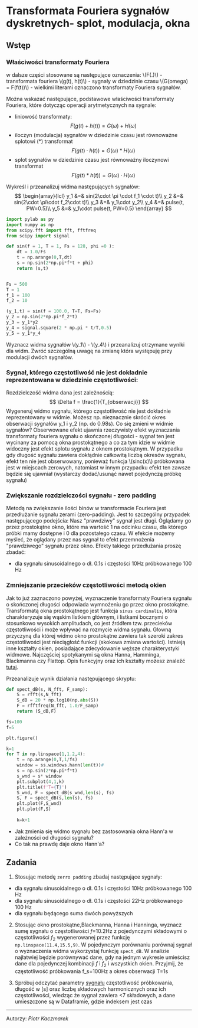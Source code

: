 <!-- for math equations - MathJax -->
<script src='https://cdnjs.cloudflare.com/ajax/libs/mathjax/2.7.4/MathJax.js?config=default'></script>
# Transformata Fouriera sygnałów dyskretnych- splot, modulacja, okna

## Wstęp
### Właściwości transformaty Fouriera
<!-- ![wzór](./_images/lab01/discrete_inf_fft.png) -->
w dalsze części stosowane są następujące oznaczenia:
\\(F(.)\\) - transformata fouriera
\\(g(t), h(t)\\) - sygnały w dziedzinie czasu
\\(G(omega) = F(f(t))\\) - wielkimi literami oznaczono transformaty Fouriera sygnałów.

Można wskazać następujące, podstawowe właściwości transformaty Fouriera, które dotycząc operacji arytmetycznych na sygnale:
- liniowość transformaty:
$$
F(g(t) + h(t)) = G(\omega) + H(\omega)
$$
- iloczyn (modulacja) sygnałów w dziedzinie czasu jest równoważne splotowi (*) transformat
$$
F(g(t) \cdot h(t)) = G(\omega) * H(\omega)
$$
- splot sygnałów w dziedzinie czasu jest równoważny iloczynowi transformat
$$
F(g(t) * h(t)) = G(\omega) \cdot H(\omega)
$$

Wykreśl i przeanalizuj widma następujących sygnałów:
$$
\begin{array}{lcl}
y_1 &=& sin(2\cdot \pi \cdot f_1 \cdot t)\\
y_2 &=& sin(2\cdot \pi\cdot f_2\cdot t)\\
y_3 &=& y_1\cdot  y_2\\
y_4 &=& pulse(t, PW=0.5)\\
y_5 &=& y_1\cdot pulse(t, PW=0.5)
\end{array}
$$
``` python
import pylab as py
import numpy as np
from scipy.fft import fft, fftfreq
from scipy import signal

def sin(f = 1, T = 1, Fs = 128, phi =0 ):
    dt = 1.0/Fs
    t = np.arange(0,T,dt)
    s = np.sin(2*np.pi*f*t + phi)
    return (s,t)  


Fs = 500
T = 1
f_1 = 100
f_2 = 10

(y_1,t) = sin(f = 100.0, T=T, Fs=Fs)
y_2 = np.sin(2*np.pi*f_2*t)
y_3 = y_1*y2
y_4 = signal.square(2 * np.pi * t/T,0.5)
y_5 = y_1*y_4
```
Wyznacz widma sygnałów \\(y_1\\) - \\(y_4\\) i przeanalizuj otrzymane wyniki dla widm. Zwróć szczególną uwagę na zmianę która występuję przy  modulacji dwóch sygnałów.


### Sygnał, którego częstotliwość nie jest dokładnie reprezentowana w dziedzinie częstotliwości:
<!-- ![wzór](./_images/lab01/dft_fin.png) -->
Rozdzielczość widma dana jest zależnością:
$$
\Delta f = \frac{1}{T_{obserwacji}}
$$
Wygeneruj widmo sygnału, którego częstotliwość nie jest dokładnie reprezentowany w widmie. Możesz np. nieznacznie skrócić okres obserwacji sygnałów y_1 i y_2 (np. do 0.98s). Co się zmieni w widmie sygnałów?
Obserwowane efekt ujawnia rzeczywisty efekt wyznaczania transformaty fouriera sygnału o skończonej długości - sygnał ten jest wycinany za pomocą okna prostokątnego a co za tym idzie w widmie widoczny jest efekt splotu sygnału z oknem prostokątnym.
W przypadku gdy długość sygnału zawiera dokłądnie całkowitą liczbą okresów sygnału, efekt ten nie jest obserwowany, ponieważ funkcja \\(sinc(x)\\) próbkowana jest w miejscach zerowych, natomiast w innym przypadku efekt ten zawsze będzie się ujawniał (wystarczy dodać/usunąć nawet pojedynczą próbkę sygnału)

### Zwiększanie rozdzielczości sygnału - zero padding
Metodą na zwiększanie ilości binów w transformacie Fouriera jest przedłużanie sygnału zerami (zero-padding). Jest to szczególny przypadek następującego podejścia: Nasz "prawdziwy" sygnał jest długi. Oglądamy go przez prostokątne okno, które ma wartość 1 na odcinku czasu, dla którego próbki mamy dostępne i 0 dla pozostałego czasu. W efekcie możemy myśleć, że oglądany przez nas sygnał to efekt przemnożenia "prawdziwego" sygnału przez okno. Efekty takiego przedłużania proszę zbadać:

- dla sygnału sinusoidalnego o dł. 0.1s i częstości 10Hz próbkowanego 100 Hz


### Zmniejszanie przecieków częstotliwości metodą okien
Jak to już zaznaczono powyżej, wyznaczenie transformaty Fouriera sygnału o skończonej długości odpowiada wymnożeniu go przez okno prostokątne. Transformatą okna prostokątnego jest funkcja `sinus cardinalis`, która charakteryzuje się wąskim listkiem głównym, i listkami bocznymi o stosunkowo wysokich amplitudach, co jest źródłem tzw. przecieków częstotliwości i może wpływać na rozmycie widma sygnału. Głowną przyczyną dla której widmo okno prostokątne zawiera tak szeroki zakres częstotliwości jest nieciągłość funkcji (skokowa zmiana wartości). Istnieją inne kształty okien, posiadające zdecydowanie węższe charakterystyki widmowe. Najczęściej spotykanymi są okna Hanna, Hamminga, Blackmanna czy Flattop. Opis funkcyjny oraz ich kształty możesz znaleźć [tutaj](https://en.wikipedia.org/wiki/Window_function).

Przeanalizuje wynik działania następującego skryptu:
``` python
def spect_dB(s, N_fft, F_samp):
    S = rfft(s,N_fft)
    S_dB = 20 * np.log10(np.abs(S))
    F = rfftfreq(N_fft, 1.0/F_samp)
    return (S_dB,F)

fs=100
f=5

plt.figure()

k=1
for T in np.linspace(1,1.2,4):
    t = np.arange(0,T,1/fs)
    window = ss.windows.hann(len(t))#
    s = np.sin(2*np.pi*f*t)
    s_wnd = s* window
    plt.subplot(4,1,k)
    plt.title(f'T={T}')
    S_wnd, F = spect_dB(s_wnd,len(s), fs)
    S, F = spect_dB(s,len(s), fs)
    plt.plot(F,S_wnd)
    plt.plot(F,S)
    
    k=k+1
```
- Jak zmienia się widmo sygnału bez zastosowania okna Hann'a w zależności od długości sygnału?
- Co tak na prawdę daje okno Hann'a?


## Zadania
1. Stosując metodę `zerro padding` zbadaj następujące sygnały:
- dla sygnału sinusoidalnego o dł. 0.1s i częstości 10Hz próbkowanego 100 Hz
- dla sygnału sinusoidalnego o dł. 0.1s i częstości 22Hz próbkowanego 100 Hz
- dla sygnału będącego suma dwóch powyższych


2. Stosując okno prostokątne,Blackmanna, Hanna i Hanninga, wyznacz sumę sygnału o częstotliwości $f$=10.2Hz z pojedynczymi składowymi o częstotliwości $f_2$ wygenerowanej przez funkcję `np.linspace(11.4,15.5,9)`. W pojedynczym porównaniu porównaj sygnał o wyznaczenia widma wykorzystaj funkcję `spect_dB`. W analizie najłatwiej będzie porównywać dane, gdy na jednym wykresie umieścisz dane dla pojedynczej kombinacji $f$ i $f_2$ i wszystkich okien. Przyjmij, że częstotliwość próbkowania f_s=100Hz a okres obserwacji T=1s
   
3. Spróbuj odczytać parametry [sygnału](_resources/lab_2/test_signal_z_3.hdf) częstotliwość próbkowania, długość w [s] oraz liczbę składowych  harmonicznych oraz ich częstotliwości, wiedząc że sygnał zawiera <7 składowych, a dane umieszczone są w Dataframie, gdzie indeksem jest czas
   


<!-- 4. Metodą na zwiększanie ilości binów w transformacie Fouriera jest przedłużanie sygnału zerami (zero-padding). Jest to szczególny przypadek następującego podejścia: Nasz "prawdziwy" sygnał jest długi. Oglądamy go przez prostokątne okno, które ma wartość 1 na odcinku czasu, dla którego próbki mamy dostępne i 0 dla pozostałego czasu. W efekcie możemy myśleć, że oglądany przez nas sygnał to efekt przemnożenia "prawdziwego" sygnału przez okno. Efekty takiego przedłużania proszę zbadać:

- dla sygnału sinusoidalnego o dł. 0.1s i częstości 10Hz próbkowanego 100 Hz
- dla sygnału sinusoidalnego o dł. 0.1s i częstości 22Hz próbkowanego 100 Hz
- dla sygnału będącego suma dwóch powyższych

Jak można zinterpretować wyniki tego eksperymentu w świetle twierdzenia o splocie? -->



---
Autorzy: *Piotr Kaczmarek*
